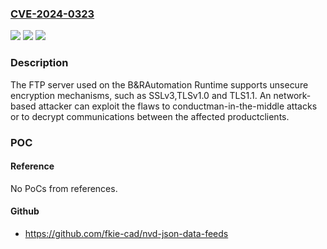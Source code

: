 ### [CVE-2024-0323](https://cve.mitre.org/cgi-bin/cvename.cgi?name=CVE-2024-0323)
![](https://img.shields.io/static/v1?label=Product&message=Automation%20Runtime&color=blue)
![](https://img.shields.io/static/v1?label=Version&message=14.0%3C%2014.93%20&color=brighgreen)
![](https://img.shields.io/static/v1?label=Vulnerability&message=CWE-327%20Use%20of%20a%20Broken%20or%20Risky%20Cryptographic%20Algorithm&color=brighgreen)

### Description

The FTP server used on the B&RAutomation Runtime supports unsecure encryption mechanisms, such as SSLv3,TLSv1.0 and TLS1.1. An network-based attacker can exploit the flaws to conductman-in-the-middle attacks or to decrypt communications between the affected productclients.

### POC

#### Reference
No PoCs from references.

#### Github
- https://github.com/fkie-cad/nvd-json-data-feeds


